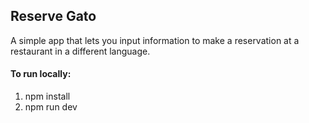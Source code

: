 ## Reserve Gato

A simple app that lets you input information to make a reservation at a restaurant in a different language.



#### To run locally:
<ol>
<li> npm install </li>
<li> npm run dev </li>
